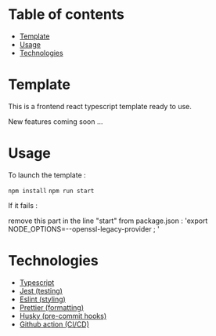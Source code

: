 <!-- START doctoc generated TOC please keep comment here to allow auto update -->
<!-- DON'T EDIT THIS SECTION, INSTEAD RE-RUN doctoc TO UPDATE -->
# Table of contents

- [Template](#template)
- [Usage](#usage)
- [Technologies](#technologies)

<!-- END doctoc generated TOC please keep comment here to allow auto update -->

# Template

This is a frontend react typescript template ready to use.

New features coming soon ...

# Usage

To launch the template :

`npm install`
`npm run start`

If it fails :

remove this part in the line "start" from package.json : 'export NODE_OPTIONS=--openssl-legacy-provider ; '

# Technologies

- [Typescript](https://www.typescriptlang.org/)
- [Jest (testing)](https://jestjs.io/)
- [Eslint (styling)](https://eslint.org/)
- [Prettier (formatting)](https://prettier.io/)
- [Husky (pre-commit hooks)](https://typicode.github.io/husky/#/)
- [Github action (CI/CD)](https://github.com/features/actions)

